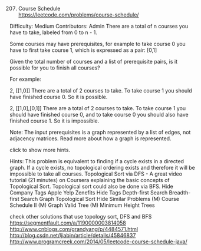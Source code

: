 207. Course Schedule  
https://leetcode.com/problems/course-schedule/

Difficulty: Medium
Contributors: Admin
There are a total of n courses you have to take, labeled from 0 to n - 1.

Some courses may have prerequisites, for example to take course 0 you have to first take course 1, which is expressed as a pair: [0,1]

Given the total number of courses and a list of prerequisite pairs, is it possible for you to finish all courses?

For example:

2, [[1,0]]
There are a total of 2 courses to take. To take course 1 you should have finished course 0. So it is possible.

2, [[1,0],[0,1]]
There are a total of 2 courses to take. To take course 1 you should have finished course 0, and to take course 0 you should also have finished course 1. So it is impossible.

Note:
The input prerequisites is a graph represented by a list of edges, not adjacency matrices. Read more about how a graph is represented.

click to show more hints.

Hints:
This problem is equivalent to finding if a cycle exists in a directed graph. If a cycle exists, no topological ordering exists and therefore it will be impossible to take all courses.
Topological Sort via DFS - A great video tutorial (21 minutes) on Coursera explaining the basic concepts of Topological Sort.
Topological sort could also be done via BFS.
Hide Company Tags Apple Yelp Zenefits
Hide Tags Depth-first Search Breadth-first Search Graph Topological Sort
Hide Similar Problems (M) Course Schedule II (M) Graph Valid Tree (M) Minimum Height Trees

check other solutions that use topology sort, DFS and BFS
https://segmentfault.com/a/1190000003814058
http://www.cnblogs.com/grandyang/p/4484571.html
http://blog.csdn.net/ljiabin/article/details/45846837
http://www.programcreek.com/2014/05/leetcode-course-schedule-java/
